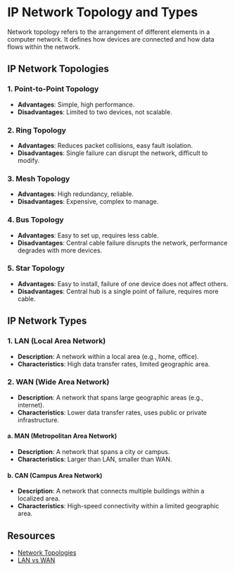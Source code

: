 # IP Network Topology and Types

Network topology refers to the arrangement of different elements in a computer network. It defines how devices are connected and how data flows within the network.

## IP Network Topologies

### 1. Point-to-Point Topology
- **Advantages**: Simple, high performance.
- **Disadvantages**: Limited to two devices, not scalable.

### 2. Ring Topology
- **Advantages**: Reduces packet collisions, easy fault isolation.
- **Disadvantages**: Single failure can disrupt the network, difficult to modify.

### 3. Mesh Topology
- **Advantages**: High redundancy, reliable.
- **Disadvantages**: Expensive, complex to manage.

### 4. Bus Topology
- **Advantages**: Easy to set up, requires less cable.
- **Disadvantages**: Central cable failure disrupts the network, performance degrades with more devices.

### 5. Star Topology
- **Advantages**: Easy to install, failure of one device does not affect others.
- **Disadvantages**: Central hub is a single point of failure, requires more cable.

## IP Network Types

### 1. LAN (Local Area Network)
- **Description**: A network within a local area (e.g., home, office).
- **Characteristics**: High data transfer rates, limited geographic area.

### 2. WAN (Wide Area Network)
- **Description**: A network that spans large geographic areas (e.g., internet).
- **Characteristics**: Lower data transfer rates, uses public or private infrastructure.

#### a. MAN (Metropolitan Area Network)
- **Description**: A network that spans a city or campus.
- **Characteristics**: Larger than LAN, smaller than WAN.

#### b. CAN (Campus Area Network)
- **Description**: A network that connects multiple buildings within a localized area.
- **Characteristics**: High-speed connectivity within a limited geographic area.

## Resources
- [Network Topologies](https://www.geeksforgeeks.org/types-of-network-topology/)
- [LAN vs WAN](https://www.cisco.com/c/en/us/solutions/small-business/resource-center/networking/lan-vs-wan.html)
